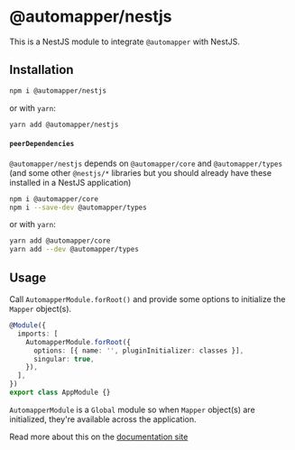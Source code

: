 # @automapper/nestjs

This is a NestJS module to integrate `@automapper` with NestJS.

## Installation

```sh
npm i @automapper/nestjs
```

or with `yarn`:

```sh
yarn add @automapper/nestjs
```

#### `peerDependencies`

`@automapper/nestjs` depends on `@automapper/core` and `@automapper/types` (and some other `@nestjs/*` libraries but you
should already have these installed in a NestJS application)

```sh
npm i @automapper/core
npm i --save-dev @automapper/types
```

or with `yarn`:

```sh
yarn add @automapper/core
yarn add --dev @automapper/types
```

## Usage

Call `AutomapperModule.forRoot()` and provide some options to initialize the `Mapper` object(s).

```ts
@Module({
  imports: [
    AutomapperModule.forRoot({
      options: [{ name: '', pluginInitializer: classes }],
      singular: true,
    }),
  ],
})
export class AppModule {}
```

`AutomapperModule` is a `Global` module so when `Mapper` object(s) are initialized, they're available across the
application.

Read more about this on the [documentation site](https://automapperts.netlify.app/docs/nestjs)
